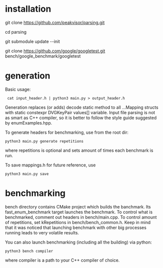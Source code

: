 # installation

git clone https://github.com/peakvisor/parsing.git

cd parsing

git submodule update --init

git clone https://github.com/google/googletest.git bench/google_benchmark/googletest

# generation

Basic usage:

<code> cat input_header.h | python3 main.py > output_header.h </code>

Generation replaces (or adds) decode static method to all ...Mapping structs with static constexpr DVGKeyPair<E> values[] variable.
Input file parsing is not as smart as C++ compiler, so it is better to follow the style guide suggested by enumExamples.hpp. 

To generate headers for benchmarking, use from the root dir:

<code>python3 main.py generate repetitions</code>

where repetitions is optional and sets amount of times each benchmark is run.

To save mappings.h for future reference, use

<code>python3 main.py save</code>

# benchmarking

bench directory contains CMake project which builds the banchmark.  Its fast_enum_benchmark target launches the benchmark. To control what is benchmarked, comment out headers in bench/main.cpp. To control amount of repetitions, set kRepetitions in bench/bench_common.h.
Keep in mind that it was noticed that launching benchmark with other big processes running leads to very volatile results.

You can also launch benchmarking (including all the building) via python:

<code>python3 bench compiler</code>

where compiler is a path to your C++ compiler of choice.